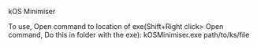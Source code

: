 kOS Minimiser

To use, Open command to location of exe(Shift+Right click> Open command, Do this in folder with the exe):
kOSMinimiser.exe path/to/ks/file